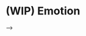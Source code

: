 # (WIP) Emotion

<!-- <!-- Can we include some music therapy here? --> -->

<!-- Credit: Internet Archive Book Images, no restrictions, via Wikimedia Commons -->

<!-- from here: <https://docs.google.com/document/d/1arLtzHGsrLomU8mlCHXJuyYk5zfq9FPzFeKh8k8MvJk/edit#> -->

<!-- see images directory -->

<!-- #### Heart rate -->

<!-- Heart rate can be measured with inexpensive and unobtrusive heart rate monitors. Many smart watches nowadays even include heart rate monitors as standard. -->

<!-- #### Respiration rate -->

<!-- The respiration rate corresponds to the number of breaths that the participant takes per minute. One way of measuring this is with a 'pneumograph', as displayed here: a pneumograph measures respiration by tracking chest movements. -->

<!-- #### Skin conductance -->

<!-- #### Skin temperature -->

<!-- #### Facial electromyography -->

<!-- #### Pupillometry -->

<!-- Goosebumps -->

<!-- Intense emotional experiences, especially in the context of music, are often accompanied by skin tingling and goosebumps, corresponding to a process called 'piloerection' where body hairs stand on end. These experiences are called 'chills'. It's possible to record the development of goosebumps using custom cameras placed for example on the participant's arm. -->

<!-- Schematic illustration of piloerection. Credit: AnthonyCaccese, CC BY-SA 4.0, via Wikimedia Commons -->
